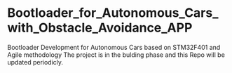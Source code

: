 # Bootloader_for_Autonomous_Cars_with_Obstacle_Avoidance_APP
Bootloader Development for Autonomous Cars based on STM32F401 and Agile methodology 
The project is in the bulding phase and this Repo will be updated periodicly. 
